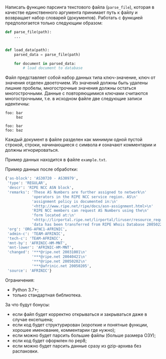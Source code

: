 Написать функцию парсинга текстового файла (`parse_file`), которая в качестве единственного аргумента принимает путь к файлу и возвращает набор словарей (документов). Работать с функцией предпологается только следующим образом:

```python
def parse_file(path):
    ...


def load_data(path):
    parsed_data = parse_file(path)

    for document in parsed_data:
        # load document to database
```

Файл представляет собой набор данных типа ключ-значение, ключ от значения отделен двоеточием.
Из значений должны быть удалены лишние пробелы, многострочные значения должны остаться многострочными.
Данные с повторяющимися ключами считаются многострочными, т.е. в исходном файле две следующие записи идентичны:

```
foo: bar
     baz

foo: bar
foo: baz
```

Каждый документ в файле разделен как минимум одной пустой строкой, строки, начинающиеся с символа `#` означают комментарии и должны игнорироваться.

Пример данных находится в файле `example.txt`.

Пример данных после обработки:

```python
{'as-block': 'AS30720 - AS30979',
 'type': 'REGULAR',
 'descr': 'RIPE NCC ASN block',
 'remarks': 'These AS Numbers are further assigned to network\n'
            'operators in the RIPE NCC service region. AS\n'
            'assignment policy is documented in:\n'
            '<http://www.ripe.net/ripe/docs/asn-assignment.html>\n'
            'RIPE NCC members can request AS Numbers using the\n'
            'form located at:\n'
            '<http://lirportal.ripe.net/lirportal/liruser/resource_request/draw.html?name=as-number>\n'
            'data has been transferred from RIPE Whois Database 20050221',
 'org': 'ORG-AFNC1-AFRINIC',
 'admin-c': 'TEAM-AFRINIC',
 'tech-c': 'TEAM-AFRINIC',
 'mnt-by': 'AFRINIC-HM-MNT',
 'mnt-lower': 'AFRINIC-HM-MNT',
 'changed': '***@ripe.net 20031001\n'
            '***@ripe.net 20040421\n'
            '***@ripe.net 20050202\n'
            '***@afrinic.net 20050205',
 'source': 'AFRINIC'}
```

Ограничения:

* Python 3.7+;
* только стандартная библиотека.

За что будут бонусы:

* если файл будет корректно открываться и закрываться даже в случае ексепшена;
* если код будет структурирован (короткие и понятные функции, хорошее именование, комментарии где нужно);
* если можно будет парсить большие файлы (больше размера ОЗУ);
* если код будет оформлен по pep8;
* если можно будет парсить данные сразу из gzip-архива без распаковки.
